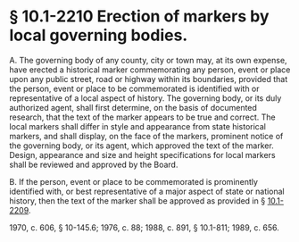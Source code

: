 # § 10.1-2210 Erection of markers by local governing bodies.

<p>A. The governing body of any county, city or town may, at its own expense, have erected a historical marker commemorating any person, event or place upon any public street, road or highway within its boundaries, provided that the person, event or place to be commemorated is identified with or representative of a local aspect of history. The governing body, or its duly authorized agent, shall first determine, on the basis of documented research, that the text of the marker appears to be true and correct. The local markers shall differ in style and appearance from state historical markers, and shall display, on the face of the markers, prominent notice of the governing body, or its agent, which approved the text of the marker. Design, appearance and size and height specifications for local markers shall be reviewed and approved by the Board.</p><p>B. If the person, event or place to be commemorated is prominently identified with, or best representative of a major aspect of state or national history, then the text of the marker shall be approved as provided in § <a href='http://law.lis.virginia.gov/vacode/10.1-2209/'>10.1-2209</a>.</p><p>1970, c. 606, § 10-145.6; 1976, c. 88; 1988, c. 891, § 10.1-811; 1989, c. 656.</p>